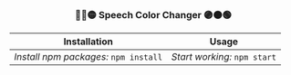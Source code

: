 <div align="center">
  
### 🔵🔴🟡 Speech Color Changer 🟣🟠🟢
  
|               Installation              	|              Usage             	|
|:---------------------------------------:	|:------------------------------:	|
|  _Install npm packages:_ `npm install`  	|  _Start working:_ `npm start`  	|

</div>
